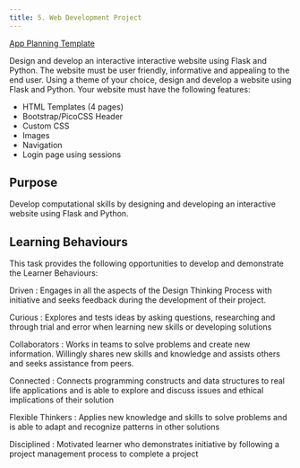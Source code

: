 ```yaml
---
title: 5. Web Development Project
---
```

[App Planning Template](AppPlanning.docx)

Design and develop an interactive interactive website using Flask and Python. The website must be user friendly, informative and appealing to the end user. Using a theme of your choice, design and develop a website using Flask and Python. Your website must have the following features:

- HTML Templates (4 pages)
- Bootstrap/PicoCSS Header
- Custom CSS
- Images
- Navigation
- Login page using sessions

## Purpose
Develop computational skills by designing and developing an interactive website using Flask and Python. 

## Learning Behaviours
This task provides the following opportunities to develop and demonstrate the Learner Behaviours:

Driven
: Engages in all the aspects of the Design Thinking Process with initiative and seeks feedback during the development of their project.

Curious
: Explores and tests ideas by asking questions, researching and through trial and error when learning new skills or developing solutions 

Collaborators
: Works in teams to solve problems and create new information. Willingly shares new skills and knowledge and assists others and seeks assistance from peers.

Connected
: Connects programming constructs and data structures to real life applications and is able to explore and discuss issues and ethical implications of their solution 

Flexible Thinkers
: Applies new knowledge and skills to solve problems and is able to adapt and recognize patterns in other solutions

Disciplined
: Motivated learner who demonstrates initiative by following a project management process to complete a project
